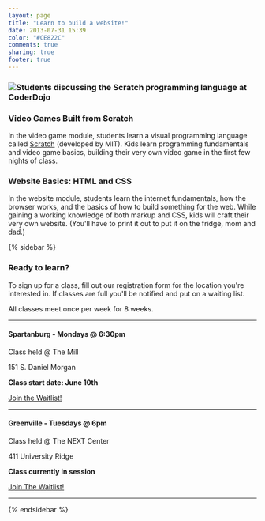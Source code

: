 ```yaml
---
layout: page
title: "Learn to build a website!"
date: 2013-07-31 15:39
color: "#CE822C"
comments: true
sharing: true
footer: true
---
```


### ![Students discussing the Scratch programming language at CoderDojo](https://theironyard.s3.amazonaws.com/uploads/image_asset/storage/25/scratch-1-edit.jpg)

### Video Games Built from Scratch

In the video game module, students learn a&nbsp;visual programming language called&nbsp;[Scratch](http://scratch.mit.edu/) (developed by MIT). Kids learn programming fundamentals and video game basics, building their very own video game in the first few nights of class.

### Website Basics: HTML and CSS

In the website module, students learn the internet fundamentals, how the browser works, and the basics of&nbsp;how to build something for the web. While gaining a working knowledge of both markup and CSS, kids will craft their very own website. (You'll have to print it out to put it on the fridge, mom and dad.)

{% sidebar %}

### Ready to learn?

To sign up for a class, fill out our registration form for the location you're interested in. If classes are full you'll be notified and put on a waiting list.

All classes meet once per week for 8 weeks.

* * *

#### Spartanburg - Mondays @ 6:30pm

 Class held @ The Mill

 151 S. Daniel Morgan

 **Class start date: June 10th**

[Join the Waitlist!](http://www.theironyard.com/kids-sign-up-spartanburg)

* * *

#### Greenville - Tuesdays @ 6pm

 Class held @ The NEXT Center

 411 University Ridge

 **Class currently in session**

[Join The Waitlist!](http://www.theironyard.com/kids-sign-up)

<!-- 

Dates for **West Greenville** classes are still being scheduled.
  -->

* * *

{% endsidebar %}
